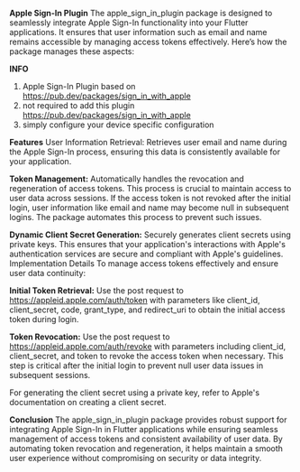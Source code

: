 **Apple Sign-In Plugin**
The apple_sign_in_plugin package is designed to seamlessly integrate Apple Sign-In functionality into your Flutter applications. It ensures that user information such as email and name remains accessible by managing access tokens effectively. Here’s how the package manages these aspects:


**INFO**
1) Apple Sign-In Plugin based on https://pub.dev/packages/sign_in_with_apple 
2) not required to add this plugin https://pub.dev/packages/sign_in_with_apple
3) simply configure your device specific configuration 

**Features**
User Information Retrieval:
Retrieves user email and name during the Apple Sign-In process, ensuring this data is consistently available for your application.

**Token Management:**
Automatically handles the revocation and regeneration of access tokens. This process is crucial to maintain access to user data across sessions. If the access token is not revoked after the initial login, user information like email and name may become null in subsequent logins. The package automates this process to prevent such issues.

**Dynamic Client Secret Generation:**
Securely generates client secrets using private keys. This ensures that your application's interactions with Apple's authentication services are secure and compliant with Apple's guidelines.
Implementation Details
To manage access tokens effectively and ensure user data continuity:

**Initial Token Retrieval:** 
Use the post request to https://appleid.apple.com/auth/token with parameters like client_id, client_secret, code, grant_type, and redirect_uri to obtain the initial access token during login.

**Token Revocation:** 
Use the post request to https://appleid.apple.com/auth/revoke with parameters including client_id, client_secret, and token to revoke the access token when necessary. This step is critical after the initial login to prevent null user data issues in subsequent sessions.

For generating the client secret using a private key, refer to Apple's documentation on creating a client secret.

**Conclusion**
The apple_sign_in_plugin package provides robust support for integrating Apple Sign-In in Flutter applications while ensuring seamless management of access tokens and consistent availability of user data. By automating token revocation and regeneration, it helps maintain a smooth user experience without compromising on security or data integrity.